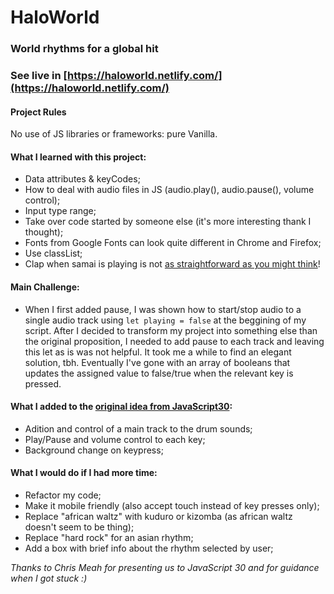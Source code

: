 # HaloWorld

### World rhythms for a global hit

### See live in [https://haloworld.netlify.com/](https://haloworld.netlify.com/)

#### Project Rules

No use of JS libraries or frameworks: pure Vanilla.

#### What I learned with this project:

-   Data attributes & keyCodes;
-   How to deal with audio files in JS (audio.play(), audio.pause(), volume control);
-   Input type range;
-   Take over code started by someone else (it's more interesting thank I thought);
-   Fonts from Google Fonts can look quite different in Chrome and Firefox;
-   Use classList;
-   Clap when samai is playing is not [as straightforward as you might think](https://daturaonline.com/rhythm-breakdown-samai#)!

#### Main Challenge:

-   When I first added pause, I was shown how to start/stop audio to a single audio track using `let playing = false` at the beggining
    of my script. After I decided to transform my project into something else than the original proposition, I needed to add pause to each
    track and leaving this let as is was not helpful. It took me a while to find an elegant solution, tbh. Eventually I've gone with an array of booleans that updates the assigned value to false/true when the relevant key is pressed.

#### What I added to the [original idea from JavaScript30](https://github.com/wesbos/JavaScript30/tree/master/01%20-%20JavaScript%20Drum%20Kit):

-   Adition and control of a main track to the drum sounds;
-   Play/Pause and volume control to each key;
-   Background change on keypress;

#### What I would do if I had more time:

-   Refactor my code;
-   Make it mobile friendly (also accept touch instead of key presses only);
-   Replace "african waltz" with kuduro or kizomba (as african waltz doesn't seem to be thing);
-   Replace "hard rock" for an asian rhythm;
-   Add a box with brief info about the rhythm selected by user;

_Thanks to Chris Meah for presenting us to JavaScript 30 and for guidance when I got stuck :)_
